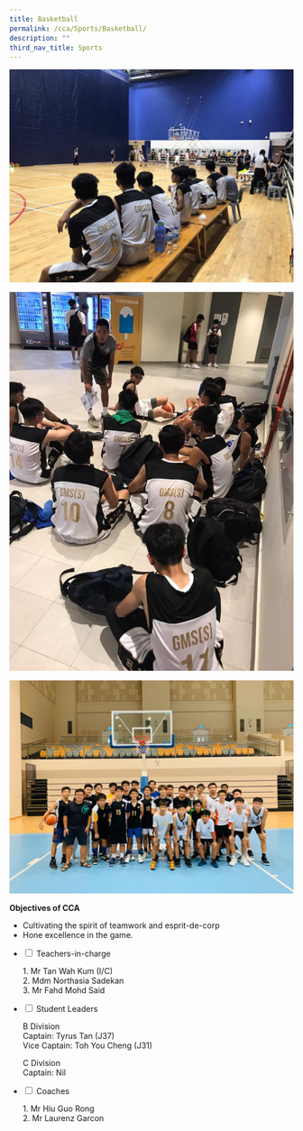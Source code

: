 ```yaml
---
title: Basketball
permalink: /cca/Sports/Basketball/
description: ""
third_nav_title: Sports
---
```

![](/images/IMG-20200120-WA0011-1024x768.jpg)

![](/images/IMG-20200120-WA0012-768x1024.jpg)

![](/images/IMG-20200320-WA0017-1-1024x768.jpg)

**Objectives of CCA**

*   Cultivating the spirit of teamwork and esprit-de-corp
*   Hone excellence in the game.







<ul class="jekyllcodex_accordion">
  <li>
    <input type="checkbox" id="accordion1">
    <label for="accordion1">Teachers-in-charge</label>
    <div>
			<p>1.  Mr Tan Wah Kum (I/C)<br>2. Mdm Northasia Sadekan<br>3.  Mr Fahd Mohd Said</p>
    </div>
	</li>
	  <li>
    <input type="checkbox" id="accordion2">
    <label for="accordion2">Student Leaders</label>
    <div>
			<p>B Division<br>Captain: Tyrus Tan (J37)<br>Vice Captain: Toh You Cheng (J31)</p>
			<p>C Division<br>Captain: Nil</p>
			<li>
    <input type="checkbox" id="accordion3">
    <label for="accordion3">Coaches</label>
    <div>
			<p>1.  Mr Hiu Guo Rong<br>2. Mr Laurenz Garcon</p>
    </div>
	</li>
	</ul>